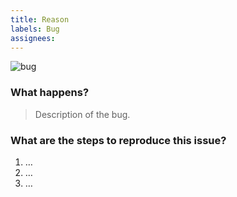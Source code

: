 ```yaml
---
title: Reason
labels: Bug
assignees:
---
```


![bug](https://img.shields.io/badge/🔥_Issue-2E3440?style=for-the-badge)

### What happens?

> Description of the bug.

### What are the steps to reproduce this issue?

1. …
2. …
3. …
